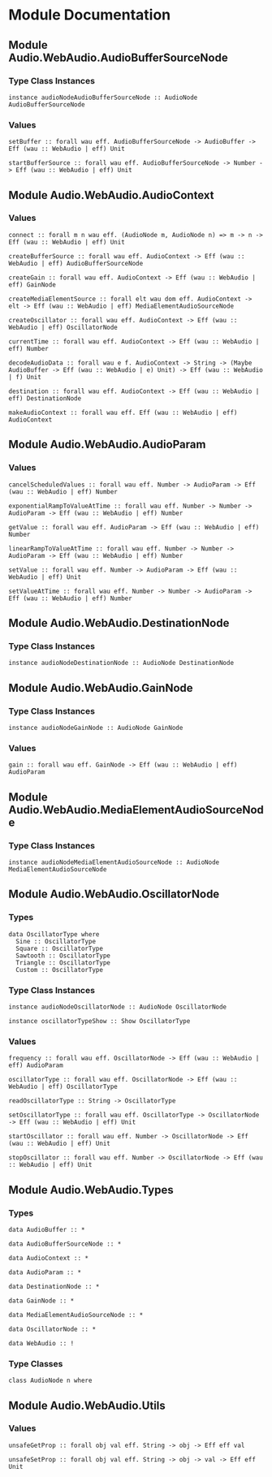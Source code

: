 # Module Documentation

## Module Audio.WebAudio.AudioBufferSourceNode

### Type Class Instances

    instance audioNodeAudioBufferSourceNode :: AudioNode AudioBufferSourceNode


### Values

    setBuffer :: forall wau eff. AudioBufferSourceNode -> AudioBuffer -> Eff (wau :: WebAudio | eff) Unit

    startBufferSource :: forall wau eff. AudioBufferSourceNode -> Number -> Eff (wau :: WebAudio | eff) Unit


## Module Audio.WebAudio.AudioContext

### Values

    connect :: forall m n wau eff. (AudioNode m, AudioNode n) => m -> n -> Eff (wau :: WebAudio | eff) Unit

    createBufferSource :: forall wau eff. AudioContext -> Eff (wau :: WebAudio | eff) AudioBufferSourceNode

    createGain :: forall wau eff. AudioContext -> Eff (wau :: WebAudio | eff) GainNode

    createMediaElementSource :: forall elt wau dom eff. AudioContext -> elt -> Eff (wau :: WebAudio | eff) MediaElementAudioSourceNode

    createOscillator :: forall wau eff. AudioContext -> Eff (wau :: WebAudio | eff) OscillatorNode

    currentTime :: forall wau eff. AudioContext -> Eff (wau :: WebAudio | eff) Number

    decodeAudioData :: forall wau e f. AudioContext -> String -> (Maybe AudioBuffer -> Eff (wau :: WebAudio | e) Unit) -> Eff (wau :: WebAudio | f) Unit

    destination :: forall wau eff. AudioContext -> Eff (wau :: WebAudio | eff) DestinationNode

    makeAudioContext :: forall wau eff. Eff (wau :: WebAudio | eff) AudioContext


## Module Audio.WebAudio.AudioParam

### Values

    cancelScheduledValues :: forall wau eff. Number -> AudioParam -> Eff (wau :: WebAudio | eff) Number

    exponentialRampToValueAtTime :: forall wau eff. Number -> Number -> AudioParam -> Eff (wau :: WebAudio | eff) Number

    getValue :: forall wau eff. AudioParam -> Eff (wau :: WebAudio | eff) Number

    linearRampToValueAtTime :: forall wau eff. Number -> Number -> AudioParam -> Eff (wau :: WebAudio | eff) Number

    setValue :: forall wau eff. Number -> AudioParam -> Eff (wau :: WebAudio | eff) Unit

    setValueAtTime :: forall wau eff. Number -> Number -> AudioParam -> Eff (wau :: WebAudio | eff) Number


## Module Audio.WebAudio.DestinationNode

### Type Class Instances

    instance audioNodeDestinationNode :: AudioNode DestinationNode


## Module Audio.WebAudio.GainNode

### Type Class Instances

    instance audioNodeGainNode :: AudioNode GainNode


### Values

    gain :: forall wau eff. GainNode -> Eff (wau :: WebAudio | eff) AudioParam


## Module Audio.WebAudio.MediaElementAudioSourceNode

### Type Class Instances

    instance audioNodeMediaElementAudioSourceNode :: AudioNode MediaElementAudioSourceNode


## Module Audio.WebAudio.OscillatorNode

### Types

    data OscillatorType where
      Sine :: OscillatorType
      Square :: OscillatorType
      Sawtooth :: OscillatorType
      Triangle :: OscillatorType
      Custom :: OscillatorType


### Type Class Instances

    instance audioNodeOscillatorNode :: AudioNode OscillatorNode

    instance oscillatorTypeShow :: Show OscillatorType


### Values

    frequency :: forall wau eff. OscillatorNode -> Eff (wau :: WebAudio | eff) AudioParam

    oscillatorType :: forall wau eff. OscillatorNode -> Eff (wau :: WebAudio | eff) OscillatorType

    readOscillatorType :: String -> OscillatorType

    setOscillatorType :: forall wau eff. OscillatorType -> OscillatorNode -> Eff (wau :: WebAudio | eff) Unit

    startOscillator :: forall wau eff. Number -> OscillatorNode -> Eff (wau :: WebAudio | eff) Unit

    stopOscillator :: forall wau eff. Number -> OscillatorNode -> Eff (wau :: WebAudio | eff) Unit


## Module Audio.WebAudio.Types

### Types

    data AudioBuffer :: *

    data AudioBufferSourceNode :: *

    data AudioContext :: *

    data AudioParam :: *

    data DestinationNode :: *

    data GainNode :: *

    data MediaElementAudioSourceNode :: *

    data OscillatorNode :: *

    data WebAudio :: !


### Type Classes

    class AudioNode n where


## Module Audio.WebAudio.Utils

### Values

    unsafeGetProp :: forall obj val eff. String -> obj -> Eff eff val

    unsafeSetProp :: forall obj val eff. String -> obj -> val -> Eff eff Unit